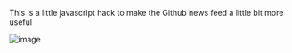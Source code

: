 This is a little javascript hack to make the Github news feed a little bit more
useful

![image](https://github.com/dforsyth/gh-girdle/blob/master/image.png?raw=true)